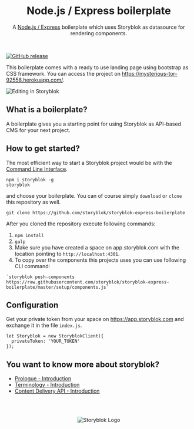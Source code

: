 <p align="center">
  <h1 align="center">Node.js / Express boilerplate</h1>
  <p align="center">A <a href="https://www.storyblok.com" target="_blank">Node.js / Express</a> boilerplate which uses Storyblok as datasource for rendering components.</p>
</p>
<br>

[![GitHub release](https://img.shields.io/github/release/storyblok/storyblok-express-boilerplate.svg)](https://github.com/storyblok/storyblok-express-boilerplate/)

This boilerplate comes with a ready to use landing page using bootstrap as CSS framework. You can access the project on https://mysterious-tor-92558.herokuapp.com/.

![Editing in Storyblok](https://a.storyblok.com/f/40387/8fde812381/screeenvideo.gif)


## What is a boilerplate?
A boilerplate gives you a starting point for using Storyblok as API-based CMS for your next project.


## How to get started?

The most efficient way to start a Storyblok project would be with the [Command Line Interface](https://www.storyblok.com/docs/Guides/command-line-interface).

```
npm i storyblok -g
storyblok
```

and choose your boilerplate. You can of course simply `download` or `clone` this repository as well.

```
git clone https://github.com/storyblok/storyblok-express-boilerplate
```

After you cloned the repository execute following commands:

1. `npm install`
2. `gulp`
3. Make sure you have created a space on app.storyblok.com with the location pointing to `http://localhost:4301`.
4. To copy over the components this projects uses you can use following CLI command:
```
`storyblok push-components https://raw.githubusercontent.com/storyblok/storyblok-express-boilerplate/master/setup/components.js`
```


## Configuration

Get your private token from your space on https://app.storyblok.com and exchange it in the file `index.js`.

```
let Storyblok = new StoryblokClient({
  privateToken: 'YOUR_TOKEN'
});
```


## You want to know more about storyblok?

- [Prologue - Introduction](https://www.storyblok.com/docs/Prologue/Introduction)
- [Terminology - Introduction](https://www.storyblok.com/docs/terminology/introduction)
- [Content Delivery API - Introduction](https://www.storyblok.com/docs/Delivery-Api/introduction)


<br>
<br>
<p align="center">
<img src="https://a.storyblok.com/f/39898/1c9c224705/storyblok_black.svg" alt="Storyblok Logo">
</p>
